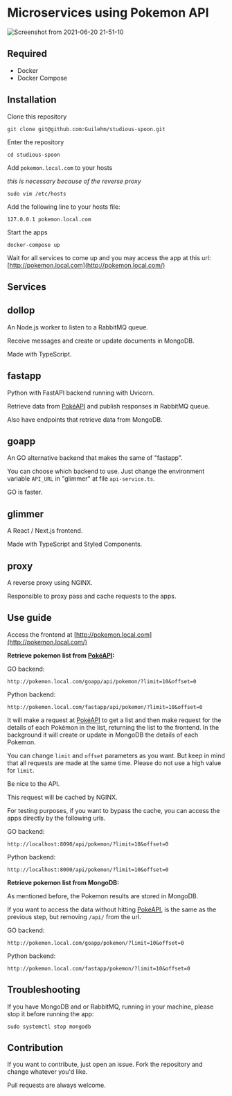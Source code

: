 # Microservices using Pokemon API
![Screenshot from 2021-06-20 21-51-10](https://user-images.githubusercontent.com/33688752/122693771-acc80a00-d211-11eb-8058-012d4dc7816a.png)
## Required
* Docker
* Docker Compose

## Installation

Clone this repository

    git clone git@github.com:Guilehm/studious-spoon.git

Enter the repository

    cd studious-spoon

Add `pokemon.local.com` to your hosts

*this is necessary because of the reverse proxy*

    sudo vim /etc/hosts

Add the following line to your hosts file:

`127.0.0.1 pokemon.local.com`


Start the apps

    docker-compose up

Wait for all services to come up and you may access the app at this url: [http://pokemon.local.com](http://pokemon.local.com/)



## Services

## dollop

An Node.js worker to listen to a RabbitMQ queue.

Receive messages and create or update documents in MongoDB.

Made with TypeScript.


## fastapp

Python with FastAPI backend running with Uvicorn.

Retrieve data from [PokéAPI](https://pokeapi.co/) and publish responses in RabbitMQ queue.

Also have endpoints that retrieve data from MongoDB.


## goapp

An GO alternative backend that makes the same of "fastapp".

You can choose which backend to use.
Just change the environment variable `API_URL` in "glimmer" at file `api-service.ts`.

GO is faster.


## glimmer

A React / Next.js frontend.

Made with TypeScript and Styled Components.


## proxy

A reverse proxy using NGINX.

Responsible to proxy pass and cache requests to the apps.



## Use guide

Access the frontend at [http://pokemon.local.com](http://pokemon.local.com/)

**Retrieve pokemon list from [PokéAPI](https://pokeapi.co/):**

GO backend:
```
http://pokemon.local.com/goapp/api/pokemon/?limit=10&offset=0
```

Python backend:
```
http://pokemon.local.com/fastapp/api/pokemon/?limit=10&offset=0
```

It will make a request at [PokéAPI](https://pokeapi.co/) to get a list and then make request for the details of each Pokémon in the list, returning the list to the frontend. In the background it will create or update in MongoDB the details of each Pokemon.


You can change `limit` and `offset` parameters as you want.
But keep in mind that all requests are made at the same time. Please do not use a high value for `limit`.

Be nice to the API.

This request will be cached by NGINX.

For testing purposes, if you want to bypass the cache, you can access the apps directly by the following urls.

GO backend:
```
http://localhost:8090/api/pokemon/?limit=10&offset=0
```

Python backend:
```
http://localhost:8000/api/pokemon/?limit=10&offset=0
```

**Retrieve pokemon list from MongoDB:**

As mentioned before, the Pokemon results are stored in MongoDB.

If you want to access the data without hitting [PokéAPI](https://pokeapi.co/), is the same as the previous step, but removing `/api/` from the url.

GO backend:
```
http://pokemon.local.com/goapp/pokemon/?limit=10&offset=0
```

Python backend:
```
http://pokemon.local.com/fastapp/pokemon/?limit=10&offset=0
```

## Troubleshooting

If you have MongoDB and or RabbitMQ, running in your machine, please stop it before running the app:

    sudo systemctl stop mongodb


## Contribution
If you want to contribute, just open an issue.
Fork the repository and change whatever you'd like.

Pull requests are always welcome.
